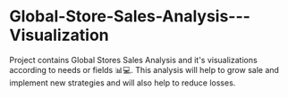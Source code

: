 # Global-Store-Sales-Analysis---Visualization
Project contains Global Stores Sales Analysis and it's visualizations according to needs or fields 📊💻. This analysis will help to grow sale and implement new strategies and will also help to reduce losses.
